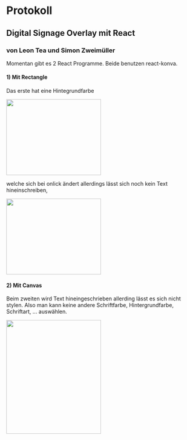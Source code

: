 # Protokoll

## Digital Signage Overlay mit React

### von Leon Tea und Simon Zweimüller

Momentan gibt es 2 React Programme.
Beide benutzen react-konva.

#### 1) Mit Rectangle

Das erste hat eine Hintegrundfarbe

<img src=".\images.zip\rect1.PNG" height="200px" width="250px">

welche sich bei onlick ändert allerdings lässt sich noch kein Text hineinschreiben,

<img src=".\images.zip\rect2.PNG" height="200px" width="250px">


#### 2) Mit Canvas

Beim zweiten wird Text hineingeschrieben allerding lässt es sich nicht stylen.
Also man kann keine andere Schriftfarbe, Hintergrundfarbe, Schriftart, ... auswählen.

<img src=".\images.zip\canvas1.PNG" height="300px" width="250px">

